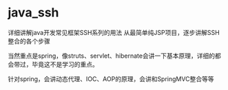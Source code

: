 # java_ssh

详细讲解java开发常见框架SSH系列的用法
从最简单纯JSP项目，逐步讲解SSH整合的各个步骤

当然重点是spring，像struts、servlet、hibernate会讲一下基本原理，详细的都会带过，毕竟这不是学习的重点。

针对spring，会讲动态代理、IOC、AOP的原理，会讲和SpringMVC整合等等

